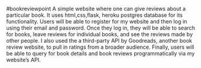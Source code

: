#bookreviewpoint
A simple website where one can give reviews about a particular book.
It uses html,css,flask, heroku postgres database for its functionality.
Users will be able to register for my website and then log in using their email and password. Once they log in, they will be able to search for
books, leave reviews for individual books, and see the reviews made by other people. I also used
the a third-party API by Goodreads, another book review website, to pull in ratings from a broader
audience. Finally, users will be able to query for book details and book reviews programmatically via
my website’s API.
